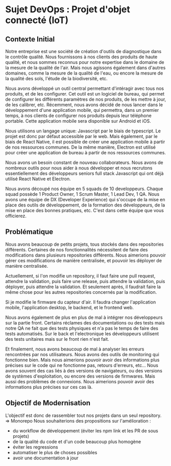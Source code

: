 # Sujet DevOps : Projet d'objet connecté (IoT)

## Contexte Initial

Notre entreprise est une société de création d'outils de diagnostique dans le contrôle qualité.
Nous fournissons à nos clients des produits de haute qualité, et nous sommes reconnus pour notre expertise dans le domaine de la mesure de la qualité de l'air. 
Mais nous agissons également dans d'autres domaines, comme la mesure de la qualité de l'eau, ou encore la mesure de la qualité des sols, l'étude de la biodiversité, etc.

Nous avons développé un outil central permettant d'intéragir avec tous nos produits, et de les configurer. Cet outil est un logiciel de bureau, qui permet de configurer les différents paramètres de nos produits, de les mettre à jour, de les calibrer, etc.
Récemment, nous avons décidé de nous lancer dans le développement d'une application mobile, qui permettra, dans un premier temps, à nos clients de configurer nos produits depuis leur téléphone portable. Cette application mobile sera disponible sur Android et iOS.

Nous utilisons un langage unique: Javascript par le biais de typescript.
Le projet est donc par défaut accessible par le web. Mais également, par le biais de React Native, il est possible de créer une application mobile à partir de nos ressources communes.
De la même manière, Electron est utilisé pour créer une application de bureau à partir de nos ressources communes.

Nous avons un besoin constant de nouveau collaborateurs. Nous avons de nombreux outils pour nous aider à nous développer et nous recrutons essentiellement des développeurs seniors full stack Javascript qui ont déjà utilisé React Native et Electron.

Nous avons découpé nos équipe en 5 squads de 10 developpeurs. Chaque squad possède 1 Product Owner, 1 Scrum Master, 1 Lead Dev, 1 QA.
Nous avons une équipe de DX (Developer Experience) qui s'occupe de la mise en place des outils de développement, de la formation des développeurs, de la mise en place des bonnes pratiques, etc.
C'est dans cette équipe que vous officierez.

## Problématique

Nous avons beaucoup de petits projets, tous stockés dans des repositories différents.
Certaines de nos fonctionnalités nécessitent de faire des modifications dans plusieurs repositories différents. Nous aimerions pouvoir gérer ces modifications de manière centralisée, et pouvoir les déployer de manière centralisée.

Actuellement, si l'on modifie un repository, il faut faire une pull request, attendre la validation, puis faire une release, puis attendre la validation, puis déployer, puis attendre la validation.
Et seulement après, il faudrait faire la même chose pour les autres repositories concernés par la modification.

Si je modifie le firmware du capteur d'air. Il faudra changer l'application mobile, l'application desktop, le backend, et le frontend web.

Nous avons également de plus en plus de mal à intégrer nos développeurs sur la partie front. Certains réclames des documentations ou des tests mais notre QA ne fait que des tests physiques et n'a pas le temps de faire des tests automatisés.
Sur le back et l'electronique les développeurs utilisent des tests unitaires mais sur le front rien n'est fait.

Et finalement, nous avons beaucoup de mal à analyser les erreurs rencontrées par nos utilisateurs. Nous avons des outils de monitoring qui fonctionne bien. Mais nous aimerions pouvoir avoir des informations plus précises sur le code qui ne fonctionne pas, retours d'erreurs, etc...
Nous avons souvent des cas liés à des versions de navigateurs, ou des versions de systèmes d'exploitation, ou encore des versions de firmwares. Mais aussi des problèmes de connexions. Nous aimerions pouvoir avoir des informations plus précises sur ces cas là.

## Objectif de Modernisation

L'objectif est donc de rassembler tout nos projets dans un seul repository.   => Monorepo
Nous souhaiterions des propositions sur l'amélioration :
- du workflow de développement (éviter les npm link et les PR de sous projets)
- de la qualité du code et d'un code beaucoup plus homogène
- éviter les regressions
- automatiser le plus de choses possibles
- avoir une documentation à jour
